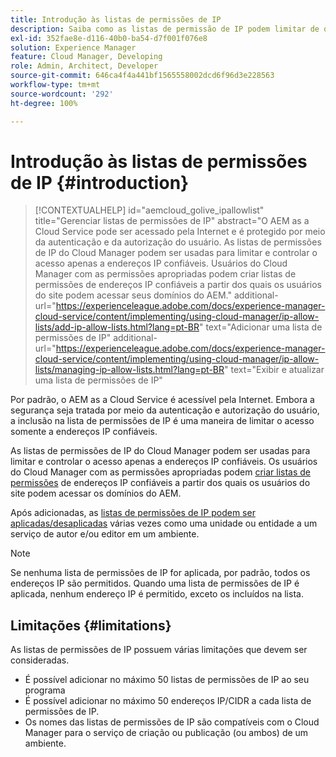 ```yaml
---
title: Introdução às listas de permissões de IP
description: Saiba como as listas de permissão de IP podem limitar de quais endereços os usuários podem acessar domínios no AEM as a Cloud Service.
exl-id: 352fae8e-d116-40b0-ba54-d7f001f076e8
solution: Experience Manager
feature: Cloud Manager, Developing
role: Admin, Architect, Developer
source-git-commit: 646ca4f4a441bf1565558002dcd6f96d3e228563
workflow-type: tm+mt
source-wordcount: '292'
ht-degree: 100%

---
```



# Introdução às listas de permissões de IP {#introduction}

>[!CONTEXTUALHELP]
>id="aemcloud_golive_ipallowlist"
>title="Gerenciar listas de permissões de IP"
>abstract="O AEM as a Cloud Service pode ser acessado pela Internet e é protegido por meio da autenticação e da autorização do usuário. As listas de permissões de IP do Cloud Manager podem ser usadas para limitar e controlar o acesso apenas a endereços IP confiáveis. Usuários do Cloud Manager com as permissões apropriadas podem criar listas de permissões de endereços IP confiáveis a partir dos quais os usuários do site podem acessar seus domínios do AEM."
>additional-url="https://experienceleague.adobe.com/docs/experience-manager-cloud-service/content/implementing/using-cloud-manager/ip-allow-lists/add-ip-allow-lists.html?lang=pt-BR" text="Adicionar uma lista de permissões de IP"
>additional-url="https://experienceleague.adobe.com/docs/experience-manager-cloud-service/content/implementing/using-cloud-manager/ip-allow-lists/managing-ip-allow-lists.html?lang=pt-BR" text="Exibir e atualizar uma lista de permissões de IP"

Por padrão, o AEM as a Cloud Service é acessível pela Internet. Embora a segurança seja tratada por meio da autenticação e autorização do usuário, a inclusão na lista de permissões de IP é uma maneira de limitar o acesso somente a endereços IP confiáveis.

As listas de permissões de IP do Cloud Manager podem ser usadas para limitar e controlar o acesso apenas a endereços IP confiáveis. Os usuários do Cloud Manager com as permissões apropriadas podem [criar listas de permissões](/help/implementing/cloud-manager/ip-allow-lists/add-ip-allow-lists.md) de endereços IP confiáveis a partir dos quais os usuários do site podem acessar os domínios do AEM.

Após adicionadas, as [listas de permissões de IP podem ser aplicadas/desaplicadas](/help/implementing/cloud-manager/ip-allow-lists/apply-allow-list.md) várias vezes como uma unidade ou entidade a um serviço de autor e/ou editor em um ambiente.

>[!NOTE]
>
>Se nenhuma lista de permissões de IP for aplicada, por padrão, todos os endereços IP são permitidos. Quando uma lista de permissões de IP é aplicada, nenhum endereço IP é permitido, exceto os incluídos na lista.

## Limitações {#limitations}

As listas de permissões de IP possuem várias limitações que devem ser consideradas.

* É possível adicionar no máximo 50 listas de permissões de IP ao seu programa
* É possível adicionar no máximo 50 endereços IP/CIDR a cada lista de permissões de IP.
* Os nomes das listas de permissões de IP são compatíveis com o Cloud Manager para o serviço de criação ou publicação (ou ambos) de um ambiente.

